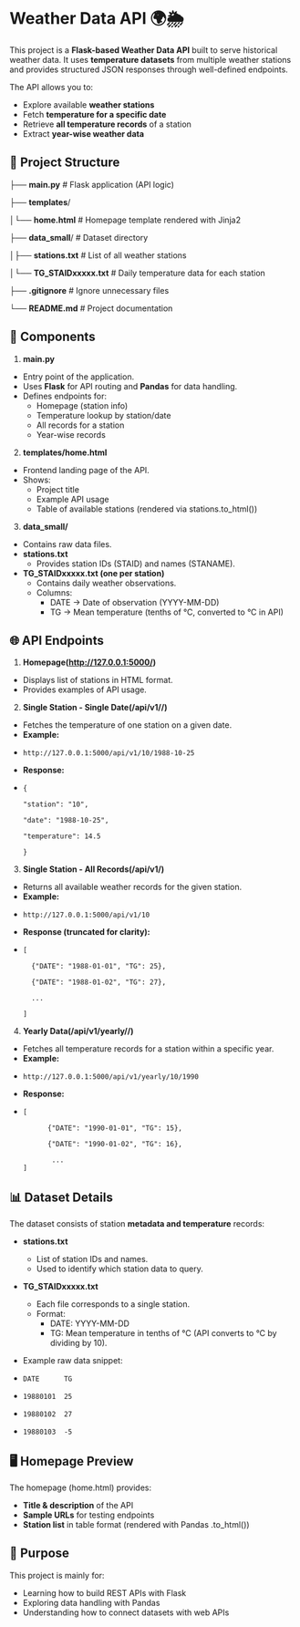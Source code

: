 # **Weather Data API 🌍🌦️**

This project is a **Flask-based Weather Data API** built to serve historical weather data.
It uses **temperature datasets** from multiple weather stations and provides structured JSON responses through well-defined endpoints.

The API allows you to:

* Explore available **weather stations**
* Fetch **temperature for a specific date**
* Retrieve **all temperature records** of a station
* Extract **year-wise weather data**

## 📂 Project Structure

├── **main.py**             # Flask application (API logic)

├── **templates**/

│└── **home.html**          # Homepage template rendered with Jinja2

├── **data_small**/         # Dataset directory

│├── **stations.txt**       # List of all weather stations

│└── **TG_STAIDxxxxx.txt**  # Daily temperature data for each station

├── **.gitignore**          # Ignore unnecessary files

└── **README.md**           # Project documentation

## 🔑 Components

1. **main.py**

* Entry point of the application.
* Uses **Flask** for API routing and **Pandas** for data handling.
* Defines endpoints for:
     * Homepage (station info)
     * Temperature lookup by station/date
     * All records for a station
     * Year-wise records

2. **templates/home.html**

* Frontend landing page of the API.
* Shows:
    * Project title
    * Example API usage
    * Table of available stations (rendered via stations.to_html())

3. **data_small/**

* Contains raw data files.
* **stations.txt**
     * Provides station IDs (STAID) and names (STANAME).
* **TG_STAIDxxxxx.txt (one per station)**
    * Contains daily weather observations.
    * Columns:
        * DATE → Date of observation (YYYY-MM-DD)
        * TG → Mean temperature (tenths of °C, converted to °C in API)

## 🌐 API Endpoints


1. **Homepage(http://127.0.0.1:5000/)**
* Displays list of stations in HTML format.
* Provides examples of API usage.


2. **Single Station - Single Date(/api/v1/<station>/<date>)**
* Fetches the temperature of one station on a given date.
* **Example:**
*     http://127.0.0.1:5000/api/v1/10/1988-10-25
* **Response:**
*     {
     
      "station": "10",
    
      "date": "1988-10-25",
    
      "temperature": 14.5
      
      }


3. **Single Station - All Records(/api/v1/<station>)**
* Returns all available weather records for the given station.
* **Example:**
*     http://127.0.0.1:5000/api/v1/10
* **Response (truncated for clarity):**
*     [
  
        {"DATE": "1988-01-01", "TG": 25},
  
        {"DATE": "1988-01-02", "TG": 27},
  
        ...
  
      ]

4. **Yearly Data(/api/v1/yearly/<station>/<year>)**  
* Fetches all temperature records for a station within a specific year.
* **Example:**
*     http://127.0.0.1:5000/api/v1/yearly/10/1990
* **Response:**
*     [
        
            {"DATE": "1990-01-01", "TG": 15},
    
            {"DATE": "1990-01-02", "TG": 16},
    
             ...
      ]


## 📊 Dataset Details

The dataset consists of station **metadata and temperature** records:

* **stations.txt**
    * List of station IDs and names.
    * Used to identify which station data to query.
  
* **TG_STAIDxxxxx.txt**
    * Each file corresponds to a single station.
    * Format:
        * DATE: YYYY-MM-DD
        * TG: Mean temperature in tenths of °C (API converts to °C by dividing by 10).

* Example raw data snippet:

*     DATE      TG
*     19880101  25
*     19880102  27
*     19880103  -5

## 🖥️ Homepage Preview

The homepage (home.html) provides:

* **Title & description** of the API
* **Sample URLs** for testing endpoints
* **Station list** in table format (rendered with Pandas .to_html())


## 🎯 Purpose

This project is mainly for:

* Learning how to build REST APIs with Flask
* Exploring data handling with Pandas
* Understanding how to connect datasets with web APIs
